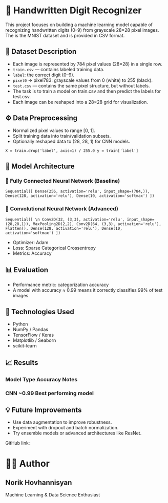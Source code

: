 # 🧠 Handwritten Digit Recognizer

This project focuses on building a machine learning model capable of recognizing handwritten digits (0–9) from grayscale 28×28 pixel images. The is the MNIST dataset and is provided in CSV format.

## 📂 Dataset Description

- Each image is represented by 784 pixel values (28×28) in a single row.
- `train.csv` — contains labeled training data.
- `label`: the correct digit (0–9).
- `pixel0` → pixel783: grayscale values from 0 (white) to 255 (black).
- `test.csv` — contains the same pixel structure, but without labels.
- The task is to train a model on train.csv and then predict the labels for test.csv.
- Each image can be reshaped into a 28×28 grid for visualization.

## ⚙️ Data Preprocessing

- Normalized pixel values to range [0, 1].
- Split training data into train/validation subsets.
- Optionally reshaped data to (28, 28, 1) for CNN models.

`X = train.drop('label', axis=1) / 255.0
y = train['label']`

## 🧠 Model Architecture
### 🔹 Fully Connected Neural Network (Baseline)
``Sequential([
    Dense(256, activation='relu', input_shape=(784,)),
    Dense(128, activation='relu'),
    Dense(10, activation='softmax')
])``

### 🔹 Convolutional Neural Network (Advanced)
`Sequential([ \n
    Conv2D(32, (3,3), activation='relu', input_shape=(28,28,1)),
    MaxPooling2D(2,2),
    Conv2D(64, (3,3), activation='relu'),
    Flatten(),
    Dense(128, activation='relu'),
    Dense(10, activation='softmax')
])`


- Optimizer: Adam
- Loss: Sparse Categorical Crossentropy
- Metrics: Accuracy

## 📊 Evaluation

- Performance metric: categorization accuracy
- A model with accuracy ≈ 0.99 means it correctly classifies 99% of test images.

## 🧾 Technologies Used

- Python 
- NumPy / Pandas 
- TensorFlow / Keras
- Matplotlib / Seaborn
- scikit-learn

## 📈 Results
### Model Type	Accuracy	Notes
### CNN	~0.99	Best performing model

## 💡 Future Improvements

- Use data augmentation to improve robustness.
- Experiment with dropout and batch normalization.
- Try ensemble models or advanced architectures like ResNet.

GitHub link:


# 🧑‍💻 Author

## Norik Hovhannisyan
Machine Learning & Data Science Enthusiast
